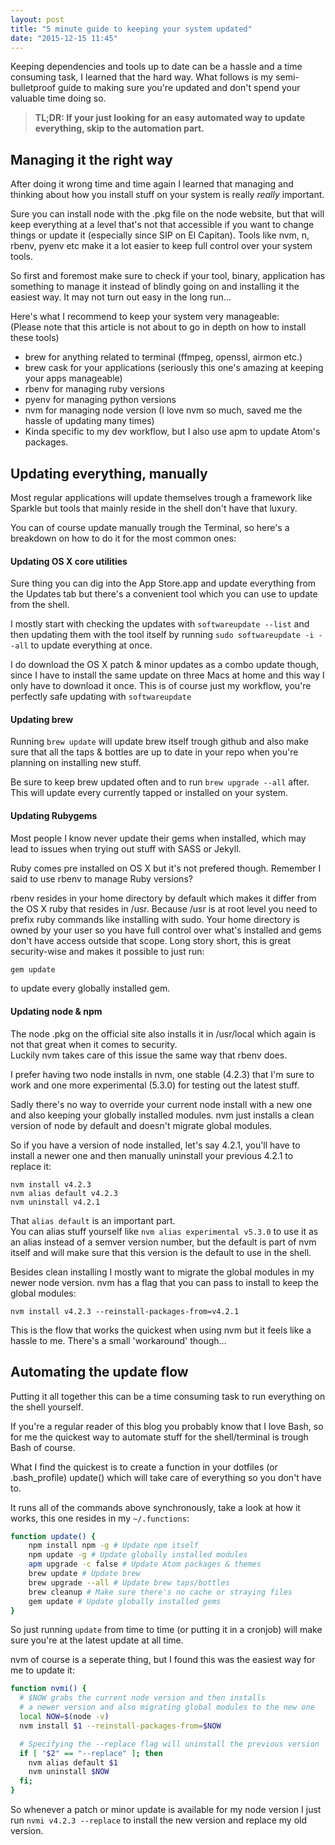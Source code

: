 ```yaml
---
layout: post
title: "5 minute guide to keeping your system updated"
date: "2015-12-15 11:45"
---
```


Keeping dependencies and tools up to date can be a hassle and a time consuming task, I learned that the hard way. What follows is my semi-bulletproof guide to making sure you're updated and don't spend your valuable time doing so.

> **TL;DR: If your just looking for an easy automated way to update everything, skip to the automation part.**

## Managing it the right way

After doing it wrong time and time again I learned that managing and thinking about how you install stuff on your system is really _really_ important.

Sure you can install node with the .pkg file on the node website, but that will keep everything at a level that's not that accessible if you want to change things or update it (especially since SIP on El Capitan). Tools like nvm, n, rbenv, pyenv etc make it a lot easier to keep full control over your system tools.

So first and foremost make sure to check if your tool, binary, application has something to manage it instead of blindly going on and installing it the easiest way. It may not turn out easy in the long run…

Here's what I recommend to keep your system very manageable:  
(Please note that this article is not about to go in depth on how to install these tools)

- brew for anything related to terminal (ffmpeg, openssl, airmon etc.)
- brew cask for your applications (seriously this one's amazing at keeping your apps manageable)
- rbenv for managing ruby versions
- pyenv for managing python versions
- nvm for managing node version (I love nvm so much, saved me the hassle of updating many times)
- Kinda specific to my dev workflow, but I also use apm to update Atom's packages.

## Updating everything, manually

Most regular applications will update themselves trough a framework like Sparkle but tools that mainly reside in the shell don't have that luxury.

You can of course update manually trough the Terminal, so here's a breakdown on how to do it for the most common ones:

#### Updating OS X core utilities

Sure thing you can dig into the App Store.app and update everything from the Updates tab but there's a convenient tool which you can use to update from the shell.

I mostly start with checking the updates with `softwareupdate --list` and then updating them with the tool itself by running `sudo softwareupdate -i --all` to update everything at once.  

I do download the OS X patch & minor updates as a combo update though, since I have to install the same update on three Macs at home and this way I only have to download it once. This is of course just my workflow, you're perfectly safe updating with `softwareupdate`

#### Updating brew

Running `brew update` will update brew itself trough github and also make sure that all the taps & bottles are up to date in your repo when you're planning on installing new stuff.

Be sure to keep brew updated often and to run `brew upgrade --all` after. This will update every currently tapped or installed on your system.

#### Updating Rubygems

Most people I know never update their gems when installed, which may lead to issues when trying out stuff with SASS or Jekyll.

Ruby comes pre installed on OS X but it's not prefered though. Remember I said to use rbenv to manage Ruby versions?

rbenv resides in your home directory by default which makes it differ from the OS X ruby that resides in /usr. Because /usr is at root level you need to prefix ruby commands like installing with sudo. Your home directory is owned by your user so you have full control over what's installed and gems don't have access outside that scope. Long story short, this is great security-wise and makes it possible to just run:

```ruby
gem update
```

to update every globally installed gem.

#### Updating node & npm

The node .pkg on the official site also installs it in /usr/local which again is not that great when it comes to security.  
Luckily nvm takes care of this issue the same way that rbenv does.

I prefer having two node installs in nvm, one stable (4.2.3) that I'm sure to work and one more experimental (5.3.0) for testing out the latest stuff.

Sadly there's no way to override your current node install with a new one and also keeping your globally installed modules. nvm just installs a clean version of node by default and doesn't migrate global modules.

So if you have a version of node installed, let's say 4.2.1, you'll have to install a newer one and then manually uninstall your previous 4.2.1 to replace it:

```console
nvm install v4.2.3
nvm alias default v4.2.3
nvm uninstall v4.2.1
```

That `alias default` is an important part.  
You can alias stuff yourself like `nvm alias experimental v5.3.0` to use it as an alias instead of a semver version number, but the default is part of nvm itself and will make sure that this version is the default to use in the shell.

Besides clean installing I mostly want to migrate the global modules in my newer node version. nvm has a flag that you can pass to install to keep the global modules:

```console
nvm install v4.2.3 --reinstall-packages-from=v4.2.1
```

This is the flow that works the quickest when using nvm but it feels like a hassle to me. There's a small 'workaround' though…

## Automating the update flow

Putting it all together this can be a time consuming task to run everything on the shell yourself.

If you're a regular reader of this blog you probably know that I love Bash, so for me the quickest way to automate stuff for the shell/terminal is trough Bash of course.

What I find the quickest is to create a function in your dotfiles (or .bash_profile) update() which will take care of everything so you don't have to.

It runs all of the commands above synchronously, take a look at how it works, this one resides in my `~/.functions`:

```bash
function update() {
	npm install npm -g # Update npm itself
	npm update -g # Update globally installed modules
	apm upgrade -c false # Update Atom packages & themes
	brew update # Update brew
	brew upgrade --all # Update brew taps/bottles
	brew cleanup # Make sure there's no cache or straying files
	gem update # Update globally installed gems
}
```

So just running `update` from time to time (or putting it in a cronjob) will make sure you're at the latest update at all time.

nvm of course is a seperate thing, but I found this was the easiest way for me to update it:

```bash
function nvmi() {
  # $NOW grabs the current node version and then installs
  # a newer version and also migrating global modules to the new one  
  local NOW=$(node -v)
  nvm install $1 --reinstall-packages-from=$NOW

  # Specifying the --replace flag will uninstall the previous version
  if [ "$2" == "--replace" ]; then
    nvm alias default $1
    nvm uninstall $NOW
  fi;
}
```

So whenever a patch or minor update is available for my node version I just run `nvmi v4.2.3 --replace` to install the new version and replace my old version.
